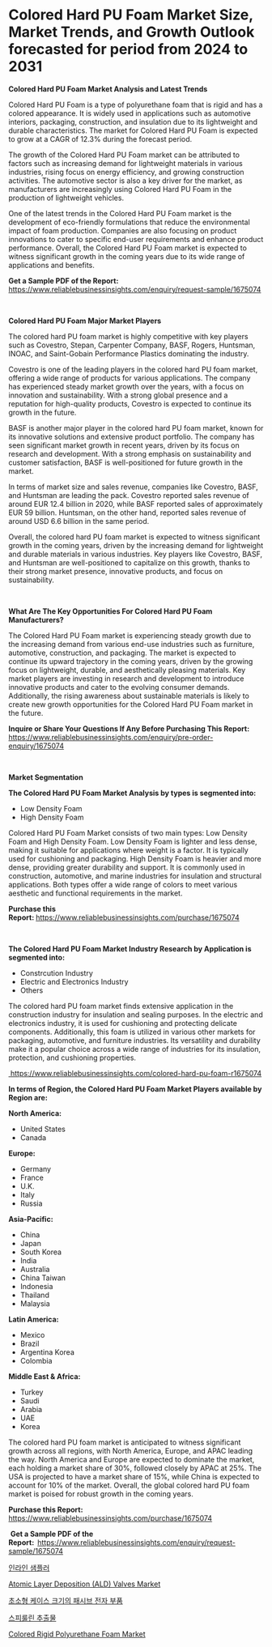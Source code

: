 <p><h1>Colored Hard PU Foam Market Size, Market Trends, and Growth Outlook forecasted for period from 2024 to 2031</h1></p><p><strong>Colored Hard PU Foam Market Analysis and Latest Trends</strong></p>
<p><p>Colored Hard PU Foam is a type of polyurethane foam that is rigid and has a colored appearance. It is widely used in applications such as automotive interiors, packaging, construction, and insulation due to its lightweight and durable characteristics. The market for Colored Hard PU Foam is expected to grow at a CAGR of 12.3% during the forecast period.</p><p>The growth of the Colored Hard PU Foam market can be attributed to factors such as increasing demand for lightweight materials in various industries, rising focus on energy efficiency, and growing construction activities. The automotive sector is also a key driver for the market, as manufacturers are increasingly using Colored Hard PU Foam in the production of lightweight vehicles.</p><p>One of the latest trends in the Colored Hard PU Foam market is the development of eco-friendly formulations that reduce the environmental impact of foam production. Companies are also focusing on product innovations to cater to specific end-user requirements and enhance product performance. Overall, the Colored Hard PU Foam market is expected to witness significant growth in the coming years due to its wide range of applications and benefits.</p></p>
<p><strong>Get a Sample PDF of the Report:&nbsp;</strong> <a href="https://www.reliablebusinessinsights.com/enquiry/request-sample/1675074">https://www.reliablebusinessinsights.com/enquiry/request-sample/1675074</a></p>
<p>&nbsp;</p>
<p><strong>Colored Hard PU Foam Major Market Players</strong></p>
<p><p>The colored hard PU foam market is highly competitive with key players such as Covestro, Stepan, Carpenter Company, BASF, Rogers, Huntsman, INOAC, and Saint-Gobain Performance Plastics dominating the industry. </p><p>Covestro is one of the leading players in the colored hard PU foam market, offering a wide range of products for various applications. The company has experienced steady market growth over the years, with a focus on innovation and sustainability. With a strong global presence and a reputation for high-quality products, Covestro is expected to continue its growth in the future.</p><p>BASF is another major player in the colored hard PU foam market, known for its innovative solutions and extensive product portfolio. The company has seen significant market growth in recent years, driven by its focus on research and development. With a strong emphasis on sustainability and customer satisfaction, BASF is well-positioned for future growth in the market.</p><p>In terms of market size and sales revenue, companies like Covestro, BASF, and Huntsman are leading the pack. Covestro reported sales revenue of around EUR 12.4 billion in 2020, while BASF reported sales of approximately EUR 59 billion. Huntsman, on the other hand, reported sales revenue of around USD 6.6 billion in the same period.</p><p>Overall, the colored hard PU foam market is expected to witness significant growth in the coming years, driven by the increasing demand for lightweight and durable materials in various industries. Key players like Covestro, BASF, and Huntsman are well-positioned to capitalize on this growth, thanks to their strong market presence, innovative products, and focus on sustainability.</p></p>
<p>&nbsp;</p>
<p><strong>What Are The Key Opportunities For Colored Hard PU Foam Manufacturers?</strong></p>
<p><p>The Colored Hard PU Foam market is experiencing steady growth due to the increasing demand from various end-use industries such as furniture, automotive, construction, and packaging. The market is expected to continue its upward trajectory in the coming years, driven by the growing focus on lightweight, durable, and aesthetically pleasing materials. Key market players are investing in research and development to introduce innovative products and cater to the evolving consumer demands. Additionally, the rising awareness about sustainable materials is likely to create new growth opportunities for the Colored Hard PU Foam market in the future.</p></p>
<p><strong>Inquire or Share Your Questions If Any Before Purchasing This Report:</strong> <a href="https://www.reliablebusinessinsights.com/enquiry/pre-order-enquiry/1675074">https://www.reliablebusinessinsights.com/enquiry/pre-order-enquiry/1675074</a></p>
<p>&nbsp;</p>
<p><strong>Market Segmentation</strong></p>
<p><strong>The Colored Hard PU Foam Market Analysis by types is segmented into:</strong></p>
<p><ul><li>Low Density Foam</li><li>High Density Foam</li></ul></p>
<p><p>Colored Hard PU Foam Market consists of two main types: Low Density Foam and High Density Foam. Low Density Foam is lighter and less dense, making it suitable for applications where weight is a factor. It is typically used for cushioning and packaging. High Density Foam is heavier and more dense, providing greater durability and support. It is commonly used in construction, automotive, and marine industries for insulation and structural applications. Both types offer a wide range of colors to meet various aesthetic and functional requirements in the market.</p></p>
<p><strong>Purchase this Report:&nbsp;</strong><a href="https://www.reliablebusinessinsights.com/purchase/1675074">https://www.reliablebusinessinsights.com/purchase/1675074</a></p>
<p>&nbsp;</p>
<p><strong>The Colored Hard PU Foam Market Industry Research by Application is segmented into:</strong></p>
<p><ul><li>Constrcution Industry</li><li>Electric and Electronics Industry</li><li>Others</li></ul></p>
<p><p>The colored hard PU foam market finds extensive application in the construction industry for insulation and sealing purposes. In the electric and electronics industry, it is used for cushioning and protecting delicate components. Additionally, this foam is utilized in various other markets for packaging, automotive, and furniture industries. Its versatility and durability make it a popular choice across a wide range of industries for its insulation, protection, and cushioning properties.</p></p>
<p><a href="https://www.reliablebusinessinsights.com/colored-hard-pu-foam-r1675074">&nbsp;https://www.reliablebusinessinsights.com/colored-hard-pu-foam-r1675074</a></p>
<p><strong>In terms of Region, the Colored Hard PU Foam Market Players available by Region are:</strong></p>
<p>
    <p> <strong> North America: </strong>
        <ul>
            <li>United States</li>
            <li>Canada</li>
        </ul>
        </p> 
    <p> <strong> Europe: </strong>
        <ul>
            <li>Germany</li>
            <li>France</li>
            <li>U.K.</li>
            <li>Italy</li>
            <li>Russia</li>
        </ul>
        </p> 
    <p> <strong> Asia-Pacific: </strong>
        <ul>
            <li>China</li>
            <li>Japan</li>
            <li>South Korea</li>
            <li>India</li>
            <li>Australia</li>
            <li>China Taiwan</li>
            <li>Indonesia</li>
            <li>Thailand</li>
            <li>Malaysia</li>
        </ul>
        </p> 
    <p> <strong> Latin America: </strong>
        <ul>
            <li>Mexico</li>
            <li>Brazil</li>
            <li>Argentina Korea</li>
            <li>Colombia</li>
        </ul>
        </p> 
    <p> <strong> Middle East & Africa: </strong>
        <ul>
            <li>Turkey</li>
            <li>Saudi</li>
            <li>Arabia</li>
            <li>UAE</li>
            <li>Korea</li>
        </ul>
    </p>
    </p>
<p><p>The colored hard PU foam market is anticipated to witness significant growth across all regions, with North America, Europe, and APAC leading the way. North America and Europe are expected to dominate the market, each holding a market share of 30%, followed closely by APAC at 25%. The USA is projected to have a market share of 15%, while China is expected to account for 10% of the market. Overall, the global colored hard PU foam market is poised for robust growth in the coming years.</p></p>
<p><strong>Purchase this Report: </strong><a href="https://www.reliablebusinessinsights.com/purchase/1675074">https://www.reliablebusinessinsights.com/purchase/1675074</a></p>
<p>&nbsp;<strong>Get a Sample PDF of the Report:&nbsp;&nbsp;</strong><a href="https://www.reliablebusinessinsights.com/enquiry/request-sample/1675074">https://www.reliablebusinessinsights.com/enquiry/request-sample/1675074</a></p>
<p><strong></strong></p>
<p><p><a href="https://medium.com/@kellyclarkson42/%EC%9D%B8%EB%9D%BC%EC%9D%B8-%EC%83%98%ED%94%8C%EB%9F%AC-%EC%8B%9C%EC%9E%A5-%EC%A1%B0%EC%82%AC-%EB%B3%B4%EA%B3%A0%EC%84%9C-2024%EB%85%84%EB%B6%80%ED%84%B0-2031%EB%85%84%EA%B9%8C%EC%A7%80%EC%9D%98-%EC%97%AD%EC%82%AC-%EB%B0%8F-%EC%98%88%EC%B8%A1-60dcda725f08">인라인 샘플러</a></p><p><a href="https://issuu.com/reportprime-2/docs/atomic-layer-deposition-ald-valves-market-size-203">Atomic Layer Deposition (ALD) Valves Market</a></p><p><a href="https://github.com/vs019sa3m8x/Market-Research-Report-List-2/blob/main/2311771101302.md">초소형 케이스 크기의 패시브 전자 부품</a></p><p><a href="https://github.com/lzrvbyqzftro57/Market-Research-Report-List-2/blob/main/1769547101301.md">스피룰린 추출물</a></p><p><a href="https://github.com/jerrycopelandthomaswsqd8q/Market-Research-Report-List-2/blob/main/colored-rigid-polyurethane-foam-market.md">Colored Rigid Polyurethane Foam Market</a></p></p>